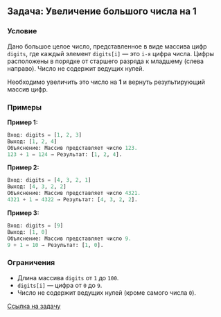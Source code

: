 ## **Задача: Увеличение большого числа на 1**

### **Условие**
Дано большое целое число, представленное в виде массива цифр `digits`, где каждый элемент `digits[i]` — это `i-я` цифра числа. Цифры расположены в порядке от старшего разряда к младшему (слева направо). Число не содержит ведущих нулей.

Необходимо увеличить это число на **1** и вернуть результирующий массив цифр.

### **Примеры**

**Пример 1:**
```python
Вход: digits = [1, 2, 3]
Выход: [1, 2, 4]
Объяснение: Массив представляет число 123.
123 + 1 = 124 → Результат: [1, 2, 4].
```

**Пример 2:**
```python
Вход: digits = [4, 3, 2, 1]
Выход: [4, 3, 2, 2]
Объяснение: Массив представляет число 4321.
4321 + 1 = 4322 → Результат: [4, 3, 2, 2].
```

**Пример 3:**
```python
Вход: digits = [9]
Выход: [1, 0]
Объяснение: Массив представляет число 9.
9 + 1 = 10 → Результат: [1, 0].
```

### **Ограничения**
- Длина массива `digits` от `1` до `100`.
- `digits[i]` — цифра от `0` до `9`.
- Число не содержит ведущих нулей (кроме самого числа `0`).

[Ссылка на задачу](https://leetcode.com/problems/plus-one/submissions/1122863180/?envType=problem-list-v2&envId=array)